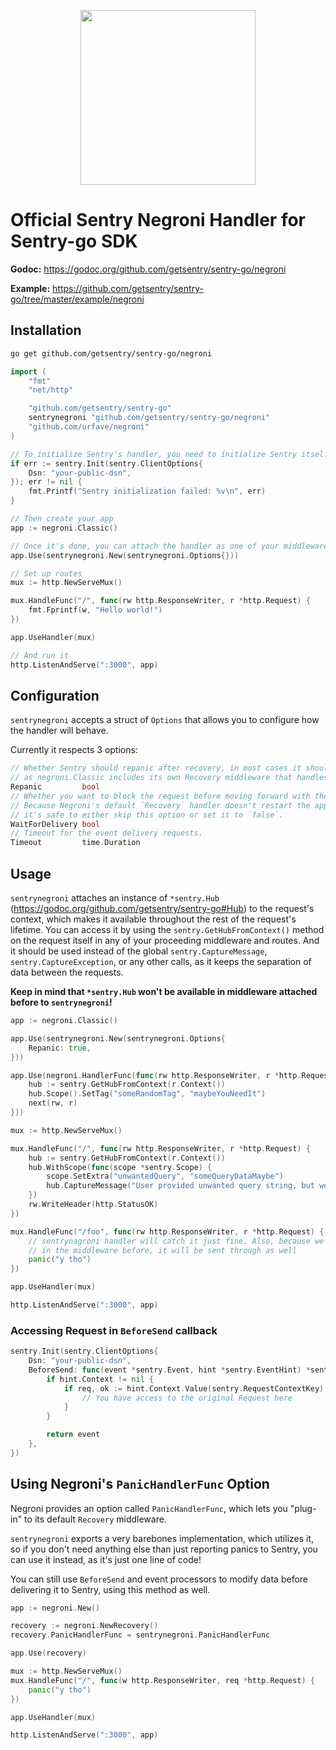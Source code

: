 <p align="center">
  <a href="https://sentry.io" target="_blank" align="center">
    <img src="https://sentry-brand.storage.googleapis.com/sentry-logo-black.png" width="280">
  </a>
  <br />
</p>

# Official Sentry Negroni Handler for Sentry-go SDK

**Godoc:** https://godoc.org/github.com/getsentry/sentry-go/negroni

**Example:** https://github.com/getsentry/sentry-go/tree/master/example/negroni

## Installation

```sh
go get github.com/getsentry/sentry-go/negroni
```

```go
import (
    "fmt"
    "net/http"

    "github.com/getsentry/sentry-go"
    sentrynegroni "github.com/getsentry/sentry-go/negroni"
    "github.com/urfave/negroni"
)

// To initialize Sentry's handler, you need to initialize Sentry itself beforehand
if err := sentry.Init(sentry.ClientOptions{
    Dsn: "your-public-dsn",
}); err != nil {
    fmt.Printf("Sentry initialization failed: %v\n", err)
}

// Then create your app
app := negroni.Classic()

// Once it's done, you can attach the handler as one of your middleware
app.Use(sentrynegroni.New(sentrynegroni.Options{}))

// Set up routes
mux := http.NewServeMux()

mux.HandleFunc("/", func(rw http.ResponseWriter, r *http.Request) {
    fmt.Fprintf(w, "Hello world!")
})

app.UseHandler(mux)

// And run it
http.ListenAndServe(":3000", app)
```

## Configuration

`sentrynegroni` accepts a struct of `Options` that allows you to configure how the handler will behave.

Currently it respects 3 options:

```go
// Whether Sentry should repanic after recovery, in most cases it should be set to true,
// as negroni.Classic includes its own Recovery middleware that handles http responses.
Repanic         bool
// Whether you want to block the request before moving forward with the response.
// Because Negroni's default `Recovery` handler doesn't restart the application,
// it's safe to either skip this option or set it to `false`.
WaitForDelivery bool
// Timeout for the event delivery requests.
Timeout         time.Duration
```

## Usage

`sentrynegroni` attaches an instance of `*sentry.Hub` (https://godoc.org/github.com/getsentry/sentry-go#Hub) to the request's context, which makes it available throughout the rest of the request's lifetime.
You can access it by using the `sentry.GetHubFromContext()` method on the request itself in any of your proceeding middleware and routes.
And it should be used instead of the global `sentry.CaptureMessage`, `sentry.CaptureException`, or any other calls, as it keeps the separation of data between the requests.

**Keep in mind that `*sentry.Hub` won't be available in middleware attached before to `sentrynegroni`!**

```go
app := negroni.Classic()

app.Use(sentrynegroni.New(sentrynegroni.Options{
    Repanic: true,
}))

app.Use(negroni.HandlerFunc(func(rw http.ResponseWriter, r *http.Request, next http.HandlerFunc) {
    hub := sentry.GetHubFromContext(r.Context())
    hub.Scope().SetTag("someRandomTag", "maybeYouNeedIt")
    next(rw, r)
}))

mux := http.NewServeMux()

mux.HandleFunc("/", func(rw http.ResponseWriter, r *http.Request) {
    hub := sentry.GetHubFromContext(r.Context())
    hub.WithScope(func(scope *sentry.Scope) {
        scope.SetExtra("unwantedQuery", "someQueryDataMaybe")
        hub.CaptureMessage("User provided unwanted query string, but we recovered just fine")
    })
    rw.WriteHeader(http.StatusOK)
})

mux.HandleFunc("/foo", func(rw http.ResponseWriter, r *http.Request) {
    // sentrynagroni handler will catch it just fine. Also, because we attached "someRandomTag"
    // in the middleware before, it will be sent through as well
    panic("y tho")
})

app.UseHandler(mux)

http.ListenAndServe(":3000", app)
```

### Accessing Request in `BeforeSend` callback

```go
sentry.Init(sentry.ClientOptions{
    Dsn: "your-public-dsn",
    BeforeSend: func(event *sentry.Event, hint *sentry.EventHint) *sentry.Event {
        if hint.Context != nil {
            if req, ok := hint.Context.Value(sentry.RequestContextKey).(*http.Request); ok {
                // You have access to the original Request here
            }
        }

        return event
    },
})
```

## Using Negroni's `PanicHandlerFunc` Option

Negroni provides an option called `PanicHandlerFunc`, which lets you "plug-in" to its default `Recovery` middleware.

`sentrynegroni` exports a very barebones implementation, which utilizes it, so if you don't need anything else than just reporting panics to Sentry,
you can use it instead, as it's just one line of code!

You can still use `BeforeSend` and event processors to modify data before delivering it to Sentry, using this method as well.

```go
app := negroni.New()

recovery := negroni.NewRecovery()
recovery.PanicHandlerFunc = sentrynegroni.PanicHandlerFunc

app.Use(recovery)

mux := http.NewServeMux()
mux.HandleFunc("/", func(w http.ResponseWriter, req *http.Request) {
    panic("y tho")
})

app.UseHandler(mux)

http.ListenAndServe(":3000", app)
```
